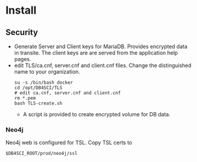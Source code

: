 # Install

## Security
 - Generate Server and Client keys for MariaDB. Provides encrypted data
in transite. The client keys are are served from the application help pages. 
 - edit TLS/ca.cnf, server.cnf and client.cnf files. Change the
      distinguished name to your organization. 
   ```
   su -s /bin/bash docker
   cd /opt/DB4SCI/TLS
   # edit ca.cnf, server.cnf and client.cnf
   rm *.pem
   bash TLS-create.sh
   ```
   - A script is provided to create encrypted volume for DB data.

### Neo4j 
Neo4j web is configured for TSL. Copy TSL certs to
```
$DB4SCI_ROOT/prod/neo4j/ssl
```

